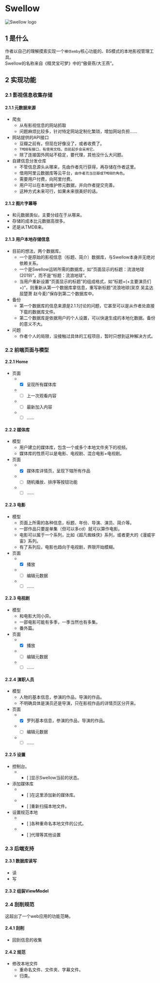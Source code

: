 # Swellow
![Swellow logo](https://github.com/junerain123/wwwroot/blob/master/README%E7%94%A8%E5%9B%BE/Swellow/logoName.png?raw=true)
## 1 是什么
作者以自己的理解摸索实现一个`模仿emby`核心功能的、BS模式的本地影视管理工具。  
Swellow的名称来自《精灵宝可梦》中的“傲骨燕/大王燕”。
## 2 实现功能
### 2.1 影视信息收集存储
#### 2.1.1 元数据来源
* 爬虫
    *  从有影视信息的网站抓取
    *  问题麻烦比较多，针对特定网站定制化繁琐，增加网站负担……
* 网站提供的API接口
    *  豆瓣之前有，但现在好像没了，或者收费了。
    *  `TMDB有接口，有使用文档，目前起步会采用它。`
    *  除了连接国外网站不稳定，要代理，其他没什么大问题。
* 自建信息分发仓库
    *  不管信息源头从哪来，先由作者先行获得，再存储在作者这里。
    *  借用阿里云数据库等云平台，`由作者充当豆瓣或TMDB的角色`。
    *  需要用户付费，向阿里付费。
    *  用户可以在本地维护修元数据，并向作者提交完善。
    *  这种方式未来可行，如果未来很美好的话。

#### 2.1.2 图片字幕等
* 和元数据类似，主要分歧在于从哪来。
* 存储的成本比元数据高很多。
* 还是从TMDB来。

#### 2.1.3 用户本地存储信息
* 目前的想法，两个数据库。
    *  一个是原始的影视信息（标题、简介）数据库，与Swellow本身并无绝对依赖关系。
    *  一个是Swellow运转所需的数据库，如“页面显示的标题：流浪地球(2019)”，而不是“标题：流浪地球”。
    *  当用户重新设置“页面显示的标题”的组成格式，如“标题+(+主要演员们+)”，则重新从第一个数据库拿信息，重写新标题“流浪地球(吴京 吴孟达 屈楚萧 赵今麦)”保存到第二个数据库中。
* 备份
    *  第一个数据库的信息来源是2.1.1讨论的问题，它甚至可以是从作者处直接下载的数据库文件。
    *  第二个数据库是依据用户的个人设置，可以快速生成的本地化数据。备份的意义不大。
* 问题
    *  作者个人的局限，没接触过具体的工程项目，暂时只想到这种解决方式。

### 2.2 前端页面与模型

#### 2.2.1 Home
* 页面
    *  - [x] 呈现所有媒体库  
    *  - [ ] 上一次观看内容  
    *  - [ ] 最新加入内容  
    *  - [ ] ……  

#### 2.2.2 媒体库
* 模型
    *  用户建立的媒体库，包含一个或多个本地文件夹下的视频。
    *  媒体库的性质可以是电影、电视剧、混合电影+电视剧。
* 页面
    *  - [x] 媒体库详情页，呈现下辖所有作品  
    *  - [ ] 随机播放、排序等按钮功能  
    *  - [ ] ……  

#### 2.2.3 电影
* 模型
    *  页面上所需的各种信息，标题、年份、导演、演员、简介等。
    *  一部作品只要是单集（但可以多cd）就可以算作电影。
    *  电影可以属于一个系列，比如《超凡蜘蛛侠》系列，或者更大的《漫威宇宙》系列。
    *  有了系列后，电影也趋向于电视剧，界限开始模糊。
* 页面
    *  - [x] 播放  
    *  - [ ] 编辑元数据  
    *  - [ ] ……  

#### 2.2.3 电视剧
* 模型
    *  和电影大同小异。
    *  一部电影可能有多季，一季当然也有多集。
    *  番外篇。
* 页面
    *  - [x] 播放  
    *  - [ ] 编辑元数据  
    *  - [ ] ……  

#### 2.2.4 演职人员
* 模型
    *  人物的基本信息，参演的作品，导演的作品。
    *  不明确具体是演员还是导演，只在影视作品的详情页区分开来。
* 页面
    *  - [x] 罗列基本信息，参演的作品，导演的作品。  
    *  - [ ] 编辑元数据  
    *  - [ ] ……  

#### 2.2.5 设置
* 控制台。
    *  - [ ]显示Swellow当前的状态。
* 添加媒体库
    *  - [ ]在这里添加新的媒体库。
    *  - [ ]重新扫描本地文件。
* 设置规范本地
    *  - [ ]各种重命名本地文件的公式。
    *  - [ ]代理等其他设置

### 2.3 后端支持

#### 2.3.1 数据库读写
* 读
* 写

#### 2.3.2 组装ViewModel


### 2.4 刮削规范
这超出了一个web应用的功能范畴。

#### 2.4.1 刮削
* 回到信息的收集

#### 2.4.2 规范
* 修改本地文件
    *  重命名文件、文件夹、字幕文件。
    *  归类。